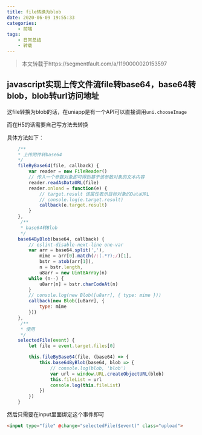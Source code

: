 ```yaml
---
title: file转换为blob
date: 2020-06-09 19:55:33
categories:
    - 前端
tags:
    - 日常总结
    - 转载
---
```


> 本文转载于https://segmentfault.com/a/1190000020153597

## javascript实现上传文件流file转base64，base64转blob，blob转url访问地址

这file转换为blob的话，在uniapp是有一个API可以直接调用`uni.chooseImage`

而在H5的话需要自己写方法去转换

具体方法如下：

```javascript
	/**
	* 上传附件转base64
	*/
	fileByBase64(file, callback) {
		var reader = new FileReader()
		// 传入一个参数对象即可得到基于该参数对象的文本内容
		reader.readAsDataURL(file)
		reader.onload = function(e) {
			// target.result 该属性表示目标对象的DataURL
			// console.log(e.target.result)
			callback(e.target.result)
		}
	},
     /**
     * base64转Blob
     */
	base64ByBlob(base64, callback) {
		// eslint-disable-next-line one-var
		var arr = base64.split(','),
			mime = arr[0].match(/:(.*?);/)[1],
			bstr = atob(arr[1]),
			n = bstr.length,
			u8arr = new Uint8Array(n)
		while (n--) {
			u8arr[n] = bstr.charCodeAt(n)
		}
		// console.log(new Blob([u8arr], { type: mime }))
		callback(new Blob([u8arr], {
			type: mime
		}))
	},
     /**
     * 使用
     */
	selectedFile(event) {
		let file = event.target.files[0]

		this.fileByBase64(file, (base64) => {
			this.base64ByBlob(base64, blob => {
				// console.log(blob, 'blob')
				var url = window.URL.createObjectURL(blob)
				this.fileList = url
				console.log(this.fileList)
			})
		})
	}

```

然后只需要在input里面绑定这个事件即可

```html
<input type="file" @change="selectedFile($event)" class="upload">
```

